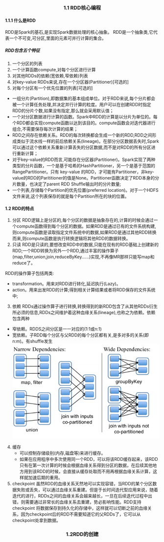### <center>1.1 RDD核心编程</center>

#### 1.1.1 什么是RDD
   RDD是Spark的基石,是实现Spark数据处理的核心抽象。
   RDD是一个抽象类,它代表一个不可变,可分区,里面的元素可并行计算的集合。
##### RDD包含五个特征

1. 一个分区的列表
2. 一个计算函数compute,对每个分区进行计算
3. 对其他RDDs的依赖(宽依赖,窄依赖)列表
4. 对key-value RDDs来说,存在一个分区器(Partitioner)[可选的]
5. 对每个分区有一个优先位置的列表[可选的]

- 一组分片(Partition),即数据集的基本组成单位。对于RDD来说,每个分片都会被一个计算任务处理,并决定并行计算的粒度。用户可以在创建RDD时指定RDD的分片个数,如果没有指定,那么就会采用默认值；
- 一个对分区数据进行计算的函数。Spark中RDD的计算是以分片为单位的。每个RDD都会实现compute函数以达到该目的。compute函数会对迭代器进行组合,不需要保存每次计算的结果；
- RDD之间存在依赖关系。RDD的每次转换都会生成一个新的RDD,RDD之间形成类似于流水线一样的前后依赖关系(lineage)。在部分分区数据丢失时,Spark可以通过这个依赖关系重新计算丢失的分区数据,而不是对RDD的所有分区进行重新计算；
- 对于key-value的RDD而言,可能存在分区器(Partitioner)。Spark实现了两种类型的分片函数，一个是基于哈希的HashPartitioner，另一个是基于范围的RangePartitioner。只有 key-value 的RDD，才可能有Partitioner，非key-value的RDD的Parititioner的值是None。Partitioner函数决定了RDD本身的分
  片数量，也决定了parent RDD Shuffle输出时的分片数量;
- 一个列表,存储每个Partition的优先位置(preferred location)。对于一个HDFS文件来说,这个列表保存的就是每个Partition所在的块的位置。

#### 1.2 RDD的特点
1. 分区  RDD逻辑上是分区的,每个分区的数据是抽象存在的,计算的时候会通过一个compute函数得到每个分区的数据。如果RDD是通过已有的文件系统构建,则compute函数是读取指定文件系统中的数据,如果RDD是通过其他RDD转换而来,则compute函数是执行转换逻辑将其他RDD的数据转换。
2. 只读  RDD是只读的,要想改变RDD中的数据,只能在现有的RDD基础上创建新的RDD;一个RDD转换为另外一个RDD,通过丰富的操作算子(map,filter,union,join,reduceByKey......)实现,不再像MR那样只能写map和reduce了。

RDD的操作算子包括两类:
- transformation。用来对RDD进行转化,延迟执行(Lazy)。
- action。用来出发RDD的计算;得到相关计算结果或者将RDD保存的文件系统中;
3. 依赖  RDDs通过操作算子进行转换,转换得到的新RDD包含了从其他RDDs衍生所必须的信息,RDDs之间维护着这种血缘关系(lineage),也称之为依赖。依赖包含两种
  - 窄依赖。RDDS之间分区是一一对应的(1:1或n:1)
  - 宽依赖。子RDD每个分区与父RDD的每个分区都有关,是多对多的关系(即n:m)。有shuffle发生
  ![依赖图](./img/yilai.png "宽依赖和窄依赖图")
4. 缓存 
   - 可以控制存储级别(内存,磁盘等)来进行缓存。
   - 如果在应用程序中多次使用同一个RDD，可以将该RDD缓存起来，该RDD只有在第一次计算的时候会根据血缘关系得到分区的数据，在后续其他地方用到该RDD的时候，会直接从缓存处取而不用再根据血缘关系计算，这样就加速后期的重用。
5. checkpoint  虽然RDD的血缘关系天然地可以实现容错，当RDD的某个分区数据失败或丢失，可以通过血缘关系重建。但是于长时间迭代型应用来说，随着迭代的进行，RDDs之间的血缘关系会越来越长，一旦在后续迭代过程中出错，则需要通过非常长的血缘关系去重建，势必影响性能。RDD支持checkpoint 将数据保存到持久化的存储中，这样就可以切断之前的血缘关系，因为checkpoint后的RDD不需要知道它的父RDDs了，它可以从 checkpoint处拿到数据。
  
### <center>1.2RDD的创建</center>      